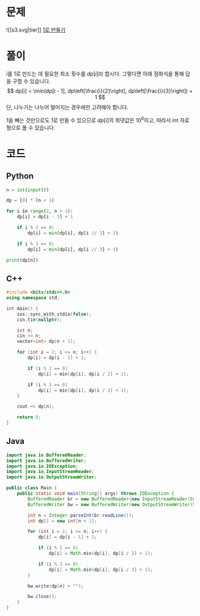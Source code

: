 # 문제
![[s3.svg|tier]] [1로 만들기](https://www.acmicpc.net/problem/1463)
# 풀이
$i$를 $1$로 만드는 데 필요한 최소 횟수를 $dp[i]$라 합시다. 그렇다면 아래 점화식을 통해 답을 구할 수 있습니다.
$$
dp[i] = \min(dp[i - 1], dp\left[\frac{i}{2}\right], dp\left[\frac{i}{3}\right]) + 1
$$
단, 나누기는 나누어 떨어지는 경우에만 고려해야 합니다.

$1$을 빼는 것만으로도 $1$로 만들 수 있으므로 $dp[i]$의 최댓값은 $10^6$이고, 따라서 int 자료형으로 풀 수 있습니다.
# 코드
## Python
```python
n = int(input())

dp = [0] * (n + 1)

for i in range(2, n + 1):
    dp[i] = dp[i - 1] + 1

    if i % 2 == 0:
        dp[i] = min(dp[i], dp[i // 2] + 1)

    if i % 3 == 0:
        dp[i] = min(dp[i], dp[i // 3] + 1)

print(dp[n])
```
## C++
```cpp
#include <bits/stdc++.h>
using namespace std;

int main() {
    ios::sync_with_stdio(false);
    cin.tie(nullptr);

    int n;
    cin >> n;
    vector<int> dp(n + 1);

    for (int i = 2; i <= n; i++) {
        dp[i] = dp[i - 1] + 1;

        if (i % 2 == 0)
            dp[i] = min(dp[i], dp[i / 2] + 1);

        if (i % 3 == 0)
            dp[i] = min(dp[i], dp[i / 3] + 1);
    }

    cout << dp[n];

    return 0;
}
```
## Java
```java
import java.io.BufferedReader;
import java.io.BufferedWriter;
import java.io.IOException;
import java.io.InputStreamReader;
import java.io.OutputStreamWriter;

public class Main {
    public static void main(String[] args) throws IOException {
        BufferedReader br = new BufferedReader(new InputStreamReader(System.in));
        BufferedWriter bw = new BufferedWriter(new OutputStreamWriter(System.out));

        int n = Integer.parseInt(br.readLine());
        int dp[] = new int[n + 1];

        for (int i = 2; i <= n; i++) {
            dp[i] = dp[i - 1] + 1;

            if (i % 2 == 0)
                dp[i] = Math.min(dp[i], dp[i / 2] + 1);

            if (i % 3 == 0)
                dp[i] = Math.min(dp[i], dp[i / 3] + 1);
        }

        bw.write(dp[n] + "");

        bw.close();
    }
}
```